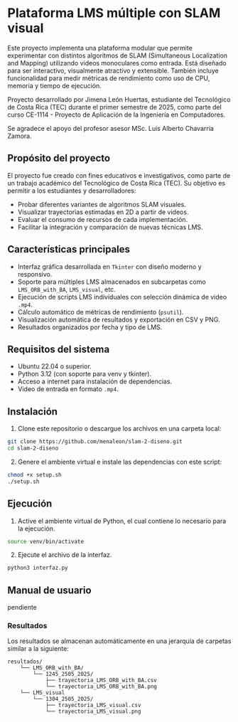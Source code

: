# Plataforma LMS múltiple con SLAM visual

Este proyecto implementa una plataforma modular que permite experimentar con distintos algoritmos de SLAM (Simultaneous Localization and Mapping) utilizando videos monoculares como entrada. Está diseñado para ser interactivo, visualmente atractivo y extensible. También incluye funcionalidad para medir métricas de rendimiento como uso de CPU, memoria y tiempo de ejecución. 

Proyecto desarrollado por Jimena León Huertas, estudiante del Tecnológico de Costa Rica (TEC) durante el primer semestre de 2025, como parte del curso CE-1114 - Proyecto de Aplicación de la Ingeniería en Computadores. 

Se agradece el apoyo del profesor asesor MSc. Luis Alberto Chavarría Zamora.

## Propósito del proyecto

El proyecto fue creado con fines educativos e investigativos, como parte de un trabajo académico del Tecnológico de Costa Rica (TEC). Su objetivo es permitir a los estudiantes y desarrolladores:

- Probar diferentes variantes de algoritmos SLAM visuales.
- Visualizar trayectorias estimadas en 2D a partir de videos.
- Evaluar el consumo de recursos de cada implementación.
- Facilitar la integración y comparación de nuevas técnicas LMS.

## Características principales

- Interfaz gráfica desarrollada en `Tkinter` con diseño moderno y responsivo.
- Soporte para múltiples LMS almacenados en subcarpetas como `LMS_ORB_with_BA`, `LMS_visual`, etc.
- Ejecución de scripts LMS individuales con selección dinámica de video `.mp4`.
- Cálculo automático de métricas de rendimiento (`psutil`).
- Visualización automática de resultados y exportación en CSV y PNG.
- Resultados organizados por fecha y tipo de LMS.

## Requisitos del sistema

- Ubuntu 22.04 o superior.
- Python 3.12 (con soporte para venv y tkinter).
- Acceso a internet para instalación de dependencias.
- Video de entrada en formato `.mp4`.

## Instalación

1. Clone este repositorio o descargue los archivos en una carpeta local:

```bash
git clone https://github.com/menaleon/slam-2-diseno.git
cd slam-2-diseno
```
2. Genere el ambiente virtual e instale las dependencias con este script:

```bash
chmod +x setup.sh
./setup.sh
```

## Ejecución

1. Active el ambiente virtual de Python, el cual contiene lo necesario para la ejecución.

```bash
source venv/bin/activate
```

2. Ejecute el archivo de la interfaz.

```bash
python3 interfaz.py
```

## Manual de usuario

pendiente

### Resultados 

Los resultados se almacenan automáticamente en una jerarquía de carpetas similar a la siguiente:

```
resultados/
    └── LMS_ORB_with_BA/
        └── 1245_2505_2025/
            ├── trayectoria_LMS_ORB_with_BA.csv
            └── trayectoria_LMS_ORB_with_BA.png
    └── LMS_visual
        └── 1304_2505_2025/
            ├── trayectoria_LMS_visual.csv
            └── trayectoria_LMS_visual.png
```